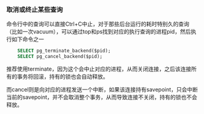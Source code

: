 


### 取消或终止某些查询

命令行中的查询可以直接Ctrl+C中止，对于那些后台运行的耗时特别久的查询（比如一次vacuum），可以通过top和ps找到对应的执行查询的进程pid，然后执行如下命令之一
```sql
	SELECT pg_terminate_backend($pid);
	SELECT pg_cancel_backend($pid);
```
推荐使用terminate，因为这个会中止对应的进程，从而关闭连接，之后该连接所有的事务将回滚，持有的锁也会自动释放。

而cancel则是向对应的进程发送一个中断，如果该连接持有savepoint，只会中断当前的savepoint，并不会取消整个事务，从而导致连接不关闭，持有的锁也不会释放。
	

